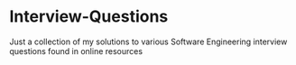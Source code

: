 # Interview-Questions
Just a collection of my solutions to various Software Engineering interview questions found in online resources
